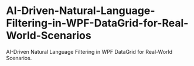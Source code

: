 # AI-Driven-Natural-Language-Filtering-in-WPF-DataGrid-for-Real-World-Scenarios
AI-Driven Natural Language Filtering in WPF DataGrid for Real-World Scenarios.

